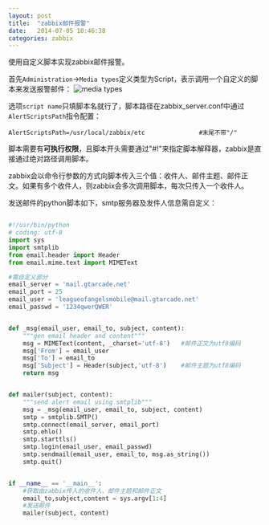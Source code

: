 ```yaml
---
layout: post
title:  "zabbix邮件报警"
date:   2014-07-05 10:46:38
categories: zabbix
---
```


使用自定义脚本实现zabbix邮件报警。

首先`Administration`->`Media types`定义类型为Script，表示调用一个自定义的脚本来发送报警邮件：
![media types]({{site.baseurl}}/static/images/zabbix_email_alert_mediatypes.png)

选项`script name`只填脚本名就行了，脚本路径在zabbix_server.conf中通过`AlertScriptsPath`指令配置：

```
AlertScriptsPath=/usr/local/zabbix/etc               #末尾不带"/"
```
脚本需要有<b>可执行权限</b>，且脚本开头需要通过"#!"来指定脚本解释器，zabbix是直接通过绝对路径调用脚本。

zabbix会以命令行参数的方式向脚本传入三个值：收件人、邮件主题、邮件正文。如果有多个收件人，则zabbix会多次调用脚本，每次只传入一个收件人。

发送邮件的python脚本如下，smtp服务器及发件人信息需自定义：

```python

#!/usr/bin/python
# coding: utf-8
import sys
import smtplib
from email.header import Header
from email.mime.text import MIMEText

#需自定义部分
email_server = 'mail.gtarcade.net'
email_port = 25
email_user = 'leagueofangelsmobile@mail.gtarcade.net'
email_passwd = '1234qwerQWER'


def _msg(email_user, email_to, subject, content):
    """gen email header and content"""
    msg = MIMEText(content, _charset='utf-8')   #邮件正文为utf8编码
    msg['From'] = email_user
    msg['To'] = email_to
    msg['Subject'] = Header(subject,'utf-8')    #邮件主题为utf8编码
    return msg


def mailer(subject, content):
    """send alert email using smtplib"""
    msg = _msg(email_user, email_to, subject, content)
    smtp = smtplib.SMTP()
    smtp.connect(email_server, email_port)
    smtp.ehlo()
    smtp.starttls()
    smtp.login(email_user, email_passwd)
    smtp.sendmail(email_user, email_to, msg.as_string())
    smtp.quit()


if __name__ == '__main__':
    #获取由zabbix传入的收件人、邮件主题和邮件正文
    email_to,subject,content = sys.argv[1:4]
    #发送邮件
    mailer(subject, content)
```
